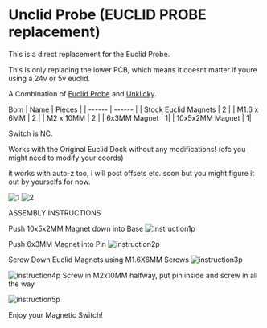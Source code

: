 # Unclid Probe (EUCLID PROBE replacement)

This is a direct replacement for the Euclid Probe.

This is only replacing the lower PCB, which means it doesnt matter if youre using a 24v or 5v euclid.

A Combination of [Euclid Probe](https://euclidprobe.github.io/) and [Unklicky](https://github.com/majarspeed/Unklicky).

Bom
| Name | Pieces |
| ------ | ------ |
| Stock Euclid Magnets | 2 |
| M1.6 x 6MM | 2 |
| M2 x 10MM | 2 |
| 6x3MM Magnet | 1|
| 10x5x2MM Magnet | 1|

Switch is NC.

Works with the Original Euclid Dock without any modifications! (ofc you might need to modify your coords)

it works with auto-z too, i will post offsets etc. soon but you might figure it out by yourselfs for now.

![1](images/cad.png)
![2](images/cad_ss.png)

ASSEMBLY INSTRUCTIONS

Push 10x5x2MM Magnet down into Base
![instruction1p](images/instructionp1.jpg)

Push 6x3MM Magnet into Pin
![instruction2p](images/instructionp2.jpg)

Screw Down Euclid Magnets using M1.6X6MM Screws
![instruction3p](images/instructionp3.jpg)

![instruction4p](images/instructionp4.jpg)
Screw in M2x10MM halfway, put pin inside and screw in all the way

![instruction5p](images/instructionp5.gif)

Enjoy your Magnetic Switch!



